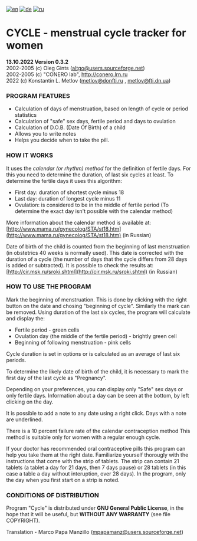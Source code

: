 [![en](https://img.shields.io/badge/lang-en-red.svg)](README.md)
[![de](https://img.shields.io/badge/lang-de-green.svg)](README.de.md)
[![ru](https://img.shields.io/badge/lang-ru-yellow.svg)](README.ru.md)

# CYCLE - menstrual cycle tracker for women

**13.10.2022 Version 0.3.2**  
2002-2005 (c) Oleg Gints (altgo@users.sourceforge.net)  
2002-2005 (c) "CONERO lab", http://conero.lrn.ru  
2022 (c) Konstantin L. Metlov (metlov@donfti.ru , metlov@fti.dn.ua)  

### PROGRAM FEATURES

*   Calculation of days of menstruation, based on length of cycle or period statistics
*   Calculation of "safe" sex days, fertile period and days to ovulation
*   Calculation of D.O.B. (Date Of Birth) of a child
*   Allows you to write notes
*   Helps you decide when to take the pill.

### HOW IT WORKS

It uses the _calendar (or rhythm) method_ for the definition of fertile days. For this you need to determine the duration, of last six cycles at least. To determine the fertile days it uses this algorithm:

*   First day: duration of shortest cycle minus 18
*   Last day: duration of longest cycle minus 11
*   Ovulation: is considered to be in the middle of fertile period (To determine the exact day isn't possible with the calendar method)

More information about the calendar method is available at: [http://www.mama.ru/gynecolog/STA/st18.htm](http://www.mama.ru/gynecolog/STA/st18.htm) (in Russian)

Date of birth of the child is counted from the beginning of last menstruation (in obstetrics 40 weeks is normally used). This date is corrected with the duration of a cycle (the number of days that the cycle differs from 28 days is added or subtracted). It is possible to check the results at: [http://cir.msk.ru/sroki.shtml](http://cir.msk.ru/sroki.shtml) (in Russian)

### HOW TO USE THE PROGRAM

Mark the beginning of menstruation. This is done by clicking with the right button on the date and chosing "beginning of cycle". Similarly the mark can be removed. Using duration of the last six cycles, the program will calculate and display the:

*   Fertile period - green cells
*   Ovulation day (the middle of the fertile period) - brightly green cell
*   Beginning of following menstruation - pink cells

Cycle duration is set in options or is calculated as an average of last six periods.

To determine the likely date of birth of the child, it is necessary to mark the first day of the last cycle as "Pregnancy".

Depending on your preferences, you can display only "Safe" sex days or only fertile days. Information about a day can be seen at the bottom, by left clicking on the day.

It is possible to add a note to any date using a right click. Days with a note are underlined.

There is a 10 percent failure rate of the calendar contraception method This method is suitable only for women with a regular enough cycle.

If your doctor has recommended oral contraceptive pills this program can help you take them at the right date. Familiarize yourself thorougly with the instructions that come with the strip of tablets. The strip can contain 21 tablets (a tablet a day for 21 days, then 7 days pause) or 28 tablets (in this case a table a day without interuption, over 28 days). In the program, only the day when you first start on a strip is noted.

### CONDITIONS OF DISTRIBUTION

Program "Cycle" is distributed under **GNU General Public License**, in the hope that it will be useful, but **WITHOUT ANY WARRANTY** (see file COPYRIGHT).

Translation - Marco Papa Manzillo (mpapamanz@users.sourceforge.net)
